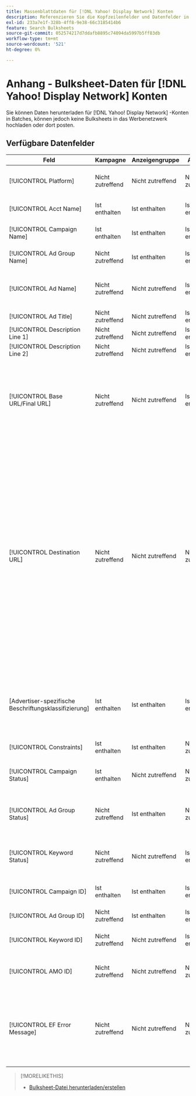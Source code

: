 ```yaml
---
title: Massenblattdaten für [!DNL Yahoo! Display Network] Konten
description: Referenzieren Sie die Kopfzeilenfelder und Datenfelder in heruntergeladenen Bulksheets für [!DNL Yahoo! Display Network] Konten.
exl-id: 233a7e1f-328b-4ff8-9e38-66c3185414b6
feature: Search Bulksheets
source-git-commit: 052574217d7ddafb8895c74094da5997b5ff83db
workflow-type: tm+mt
source-wordcount: '521'
ht-degree: 0%

---
```


# Anhang - Bulksheet-Daten für [!DNL Yahoo! Display Network] Konten

<!-- 
[Re-add "Required" to title, file name, and TOC if you add the ability to create/edit campaigns using YDN bulksheets. Then will also need to add more text below, like for the other SEs.]
-->

Sie können Daten herunterladen für [!DNL Yahoo! Display Network] -Konten in Batches, können jedoch keine Bulksheets in das Werbenetzwerk hochladen oder dort posten.

<!-- Hiding because this is probably too long a list to be useful.

## Available header fields

The following example shows data in comma-delimited values. If you're using tab-separated values, then the data looks different.

Platform,Acct Name,Campaign Name,Ad Group Name,Ad Name, Ad Title,Description Line 1,Description Line 2,Base URL/Final URL,Destination URL,[Advertiser-specific Label Classification],Bid Rules,Constraints,Campaign Status,Ad Group Status,Ad Status,Campaign ID,Ad Group ID,Ad ID,AMO ID,EF Error Message

-->

## Verfügbare Datenfelder

| Feld | Kampagne | Anzeigengruppe | Anzeige | Beschreibung |
|----|----|----|----|----|
| [!UICONTROL Platform] | Nicht zutreffend | Nicht zutreffend | Nicht zutreffend | (In generierten Bulksheets zu Informationszwecken enthalten) Die Anzeigenplattform. |
| [!UICONTROL Acct  Name] | Ist enthalten | Ist enthalten | Ist enthalten | Der eindeutige Name, der ein Anzeigennetzwerkkonto identifiziert. |
| [!UICONTROL Campaign Name] | Ist enthalten | Ist enthalten | Ist enthalten | Der eindeutige Name, der eine Kampagne für ein Konto identifiziert. |
| [!UICONTROL Ad Group Name] | Nicht zutreffend | Ist enthalten | Ist enthalten | Der eindeutige Name, der eine Anzeigengruppe identifiziert. |
| [!UICONTROL Ad Name] | Nicht zutreffend | Nicht zutreffend | Ist enthalten | Der eindeutige Name, der die Anzeige innerhalb einer Anzeigengruppe identifiziert. Die maximale Länge beträgt 50 Zeichen. |
| [!UICONTROL Ad Title] | Nicht zutreffend | Nicht zutreffend | Ist enthalten | Die Überschrift einer Anzeige. |
| [!UICONTROL Description Line 1] | Nicht zutreffend | Nicht zutreffend | Ist enthalten | Die erste Zeile des Hauptteils einer Anzeige. |
| [!UICONTROL Description Line 2] | Nicht zutreffend | Nicht zutreffend | Ist enthalten | Die zweite Zeile des Hauptteils einer Anzeige. |
| [!UICONTROL Base URL/Final URL] | Nicht zutreffend | Nicht zutreffend | Ist enthalten | Die Landingpage-URL, an die Endbenutzer beim Klicken auf Ihre Anzeige herangeführt werden, einschließlich aller für die Kampagne oder das Konto konfigurierten Anlagenparameter. Basis-/endgültige URLs auf Suchbegriffebene überschreiben URLs auf Anzeigenebene und höher. |
| [!UICONTROL Destination URL] | Nicht zutreffend | Nicht zutreffend | Nicht zutreffend | (In generierten Bulksheets zu Informationszwecken enthalten; nicht im Werbenetzwerk veröffentlicht) Bei Konten mit Ziel-URLs ist dieser Wert die URL, die eine Anzeige mit einer Basis-URL/Landingpage auf der Website des Advertisers verknüpft (manchmal über eine andere Site, die den Klick verfolgt und den Benutzer dann zur Landingpage weiterleitet). Sie enthält alle für die Kampagne oder das Konto &quot;Search, Social und Commerce&quot;konfigurierten Anlagenparameter. Wenn Sie Tracking-URLs generiert haben, basiert dieser Wert auf den Tracking-Parametern in Ihren Konto- und Kampagneneinstellungen. Wenn Sie Anzeigennetzwerkspezifische Parameter angehängt haben, können diese durch die entsprechenden Parameter für Search, Social und Commerce ersetzt werden. |
| \[Advertiser-spezifische Beschriftungsklassifizierung\] | Ist enthalten | Ist enthalten | Ist enthalten | (Benannt für eine Advertiser-spezifische Beschriftungs-Classification, z. B. &quot;Farbe&quot;für eine Beschriftungsklassifizierung namens &quot;Farbe&quot;) Ein Wert für die angegebene Classification, die mit der Entität verknüpft ist. |
| [!UICONTROL Constraints] | Ist enthalten | Ist enthalten | Nicht zutreffend | Eine Beschränkung, die der Entität zugewiesen wird. |
| [!UICONTROL Campaign Status] | Ist enthalten | Nicht zutreffend | Nicht zutreffend | Der Anzeigestatus der Kampagne: <i>[!UICONTROL Active]</i>, <i>[!UICONTROL Paused]</i>oder <i>[!UICONTROL Deleted]</i>. |
| [!UICONTROL Ad Group Status] | Nicht zutreffend | Ist enthalten | Nicht zutreffend | Der Anzeigestatus der Anzeigengruppe: <i>[!UICONTROL Active]</i>, <i>[!UICONTROL Paused]</i>oder <i>[!UICONTROL Deleted]</i>. |
| [!UICONTROL Keyword Status] | Nicht zutreffend | Nicht zutreffend | Ist enthalten | Der Anzeigestatus des Suchbegriffs: <i>[!UICONTROL Active]</i>, <i>[!UICONTROL Paused]</i>oder <i>[!UICONTROL Deleted]</i> (nur vorhandene Suchbegriffe). |
| [!UICONTROL Campaign ID] | Ist enthalten | Ist enthalten | Ist enthalten | Die eindeutige ID, die eine bestehende Kampagne identifiziert. |
| [!UICONTROL Ad Group ID] | Nicht zutreffend | Ist enthalten | Ist enthalten | Die eindeutige ID, die eine bestehende Anzeigengruppe identifiziert. |
| [!UICONTROL Keyword ID] | Nicht zutreffend | Nicht zutreffend | Ist enthalten | Die eindeutige ID, die einen vorhandenen Suchbegriff identifiziert. |
| [!UICONTROL AMO ID] | Nicht zutreffend | Nicht zutreffend | Nicht zutreffend | (In generierten Bulksheets) Eine von der Adobe generierte eindeutige Kennung für eine synchronisierte Entität. |
| [!UICONTROL EF Error Message] | Nicht zutreffend | Nicht zutreffend | Nicht zutreffend | (In generierten Bulksheets für Informationszwecke enthalten) Platzhalter für die Anzeige von Fehlermeldungen aus Search, Social und Commerce zu Daten in der Zeile; Fehlermeldungen sind in [!UICONTROL EF Errors] -Dateien. |

<table style="table-layout:auto">

>[!MORELIKETHIS]
>
>* [Bulksheet-Datei herunterladen/erstellen](../bulksheet-download.md)
